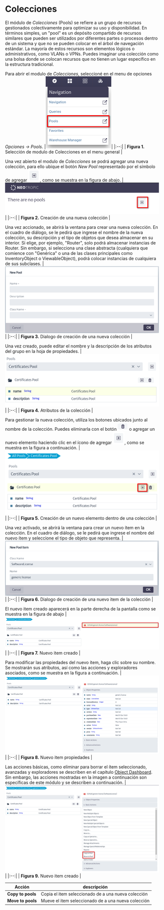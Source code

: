 # Colecciones

El módulo de *Colecciones* (Pools) se refiere a un grupo de recursos gestionados colectivamente para optimizar su uso y disponibilidad. En términos simples, un "pool" es un depósito compartido de recursos similares que pueden ser utilizados por diferentes partes o procesos dentro de un sistema y que no se pueden colocar en el árbol de navegación estándar. La mayoría de estos recursos son elementos lógicos o administrativos, como VLANs o VPNs. Puedes imaginar una colección como una bolsa donde se colocan recursos que no tienen un lugar específico en la estructura tradicional.

Para abrir el modulo de *Colecciones*, seleccioné en el menu de opciones *Opciones -> Pools*.
|![pool menu option](images/menu-option.png)|
|:--:|
| **Figura 1.** Selección de modulo de Colecciones en el menu general |

Una vez abierto el modulo de *Colecciones* se podrá agregar una nueva colección, para ello ubique el botón *New Pool* representado por el símbolo de agregar ![btn_create_pool](images/plus-simbol.png), como se muestra en la figura de abajo.
|![new pool option](images/new-pool.png)|
|:--:|
| **Figura 2.** Creación de una nueva colección |

Una vez accionado, se abrirá la ventana para crear una nueva colección. En el cuadro de diálogo, se le pedirá que ingrese el nombre de la nueva colección, su descripción y el tipo de objetos que desea almacenar en su interior. Si elige, por ejemplo, "Router", solo podrá almacenar instancias de Router. Sin embargo, si selecciona una clase abstracta (cualquiera que comience con "Genérica" o una de las clases principales como InventoryObject o ViewableObject), podrá colocar instancias de cualquiera de sus subclases.
|![new pool dialog](images/new-pool-dialog.png)|
|:--:|
| **Figura 3.** Dialogo de creación de una nueva colección |

Una vez creado, puede editar el nombre y la descripción de los atributos del grupo en la hoja de propiedades.
|![pool properties](images/pool-properties.png)|
|:--:|
| **Figura 4.** Atributos de la colección |

Para gestionar la nueva colección, utiliza los botones ubicados junto al nombre de la colección.
Puedes eliminarla con el botón ![btn_create_pool](images/delete-simbol.png) o agregar un nuevo elemento haciendo clic en el ícono de agregar ![btn_create_pool](images/plus-simbol.png), como se muestra en la figura a continuación.
|![new pool dialog](images/new-pool-item.png)|
|:--:|
| **Figura 5.** Creación de un nuevo elemento dentro de una colección |

Una vez activado, se abrirá la ventana para crear un nuevo ítem en la colección. En el cuadro de diálogo, se le pedirá que ingrese el nombre del nuevo ítem y seleccione el tipo de objeto que representa.
|![new pool dialog](images/new-pool-item-dialog.png)|
|:--:|
| **Figura 6.** Dialogo de creación de una nuevo item de la colección |

El nuevo item creado aparecerá en la parte derecha de la pantalla como se muestra en la figura de abajo
|![new pool dialog](images/new-item.png)|
|:--:|
| **Figura 7.** Nuevo item creado |

Para modificar las propiedades del nuevo ítem, haga clic sobre su nombre. Se mostrarán sus atributos, así como las acciones y exploradores asociados, como se muestra en la figura a continuación.
|![new pool dialog](images/item-properties.png)|
|:--:|
| **Figura 8.** Nuevo item propiedades |

Las acciones básicas, como eliminar para borrar el ítem seleccionado, avanzadas y exploradores se describen en el capítulo [Object Dashboard](./dashboards/object/README.md). Sin embargo, las acciones mostradas en la imagen a continuación son específicas de este módulo y se describen a continuación.
|![new pool dialog](images/item-basic-options.png)|
|:--:|
| **Figura 9.** Nuevo item creado |

| Acción    | descripción                        |
|--------------|------------------------------------|
| **Copy to pools**| Copia el item seleccionado de a una nueva colección |
| **Move to pools**| Mueve el item seleccionado de a una nueva colección |
